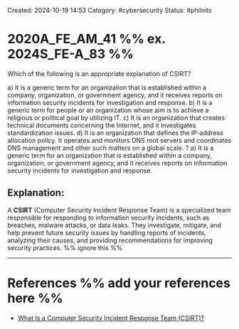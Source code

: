Created: 2024-10-19 14:53
Category: #cybersecurity
Status: #philnits



# 2020A_FE_AM_41 %% ex. 2024S_FE-A_83 %%

Which of the following is an appropriate explanation of CSIRT?

a) It is a generic term for an organization that is established within a company, organization, or government agency, and it receives reports on information security incidents for investigation and response.
b) It is a generic term for people or an organization whose aim is to achieve a religious or political goal by utilizing IT.
c) It is an organization that creates technical documents concerning the Internet, and it investigates standardization issues.
d) It is an organization that defines the IP-address allocation policy. It operates and monitors DNS root servers and coordinates DNS management and other such matters on a global scale.
?
a) It is a generic term for an organization that is established within a company, organization, or government agency, and it receives reports on information security incidents for investigation and response.

## **Explanation:**

A **CSIRT** (Computer Security Incident Response Team) is a specialized team responsible for responding to information security incidents, such as breaches, malware attacks, or data leaks. They investigate, mitigate, and help prevent future security issues by handling reports of incidents, analyzing their causes, and providing recommendations for improving security practices.
%% ignore this %%
<!--SR:!2025-03-06,11,270-->
---









# References %% add your references here %%
- [What Is a Computer Security Incident Response Team (CSIRT)?](https://www.cynet.com/incident-response/what-is-a-computer-security-incident-response-team-csirt/)
